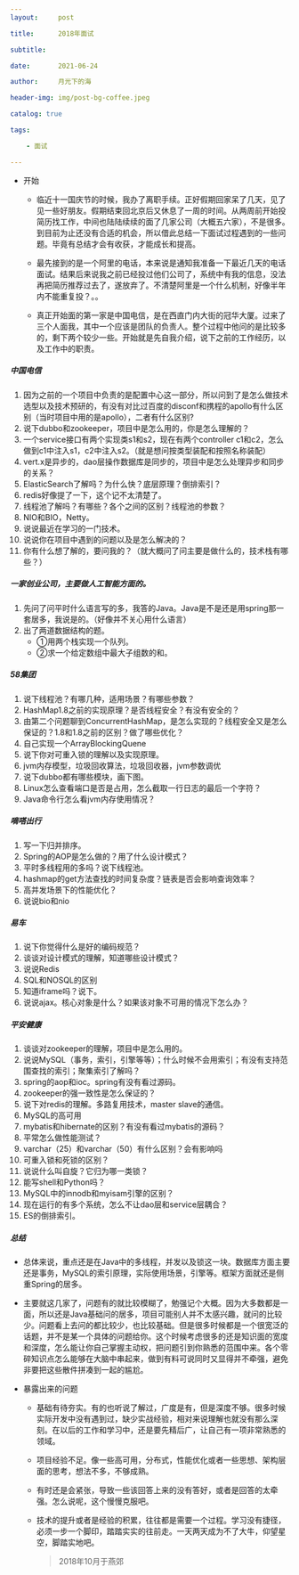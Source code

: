 ```yaml
---
layout:     post

title:      2018年面试

subtitle:   

date:       2021-06-24

author:     月光下的海

header-img: img/post-bg-coffee.jpeg

catalog: true

tags:

    - 面试

---
```

- 开始
    - 临近十一国庆节的时候，我办了离职手续。正好假期回家呆了几天，见了见一些好朋友。假期结束回北京后又休息了一周的时间。从两周前开始投简历找工作，中间也陆陆续续的面了几家公司（大概五六家），不是很多。到目前为止还没有合适的机会，所以借此总结一下面试过程遇到的一些问题。毕竟有总结才会有收获，才能成长和提高。
    
    - 最先接到的是一个阿里的电话，本来说是通知我准备一下最近几天的电话面试。结果后来说我之前已经投过他们公司了，系统中有我的信息，没法再把简历推荐过去了，遂放弃了。不清楚阿里是一个什么机制，好像半年内不能重复投？。。
    
    - 真正开始面的第一家是中国电信，是在西直门内大街的冠华大厦。过来了三个人面我，其中一个应该是团队的负责人。整个过程中他问的是比较多的，剩下两个较少一些。开始就是先自我介绍，说下之前的工作经历，以及工作中的职责。

##### 中国电信
1. 因为之前的一个项目中负责的是配置中心这一部分，所以问到了是怎么做技术选型以及技术预研的，有没有对比过百度的disconf和携程的apollo有什么区别（当时项目中用的是apollo），二者有什么区别?
2. 说下dubbo和zookeeper，项目中是怎么用的，你是怎么理解的？
3. 一个service接口有两个实现类s1和s2，现在有两个controller c1和c2，怎么做到c1中注入s1，c2中注入s2。（就是想问按类型装配和按照名称装配）
4. vert.x是异步的，dao层操作数据库是同步的，项目中是怎么处理异步和同步的关系？
5. ElasticSearch了解吗？为什么快？底层原理？倒排索引？
6. redis好像提了一下，这个记不太清楚了。
7. 线程池了解吗？有哪些？各个之间的区别？线程池的参数？
8. NIO和BIO，Netty。
9. 说说最近在学习的一门技术。
10. 说说你在项目中遇到的问题以及是怎么解决的？
11. 你有什么想了解的，要问我的？（就大概问了问主要是做什么的，技术栈有哪些？）

##### 一家创业公司，主要做人工智能方面的。
1. 先问了问平时什么语言写的多，我答的Java。Java是不是还是用spring那一套居多，我说是的。（好像并不关心用什么语言）
2. 出了两道数据结构的题。
    - ①用两个栈实现一个队列。
    - ②求一个给定数组中最大子组数的和。
    
##### 58集团
1. 说下线程池？有哪几种，适用场景？有哪些参数？
2. HashMap1.8之前的实现原理？是否线程安全？有没有安全的？
3. 由第二个问题聊到ConcurrentHashMap，是怎么实现的？线程安全又是怎么保证的？1.8和1.8之前的区别？做了哪些优化？
4. 自己实现一个ArrayBlockingQuene
5. 说下你对可重入锁的理解以及实现原理。
6. jvm内存模型，垃圾回收算法，垃圾回收器，jvm参数调优
7. 说下dubbo都有哪些模块，画下图。
8. Linux怎么查看端口是否是占用，怎么截取一行日志的最后一个字符？
9. Java命令行怎么看jvm内存使用情况？

##### 嘀嗒出行
1. 写一下归并排序。
2. Spring的AOP是怎么做的？用了什么设计模式？
3. 平时多线程用的多吗？说下线程池。
4. hashmap的get方法查找的时间复杂度？链表是否会影响查询效率？
5. 高并发场景下的性能优化？
6. 说说bio和nio

##### 易车
1. 说下你觉得什么是好的编码规范？
2. 谈谈对设计模式的理解，知道哪些设计模式？
3. 说说Redis
4. SQL和NOSQL的区别
5. 知道iframe吗？说下。
6. 说说ajax。核心对象是什么？如果该对象不可用的情况下怎么办？

##### 平安健康
1. 谈谈对zookeeper的理解，项目中是怎么用的。
2. 说说MySQL（事务，索引，引擎等等）；什么时候不会用索引；有没有支持范围查找的索引；聚集索引了解吗？
3. spring的aop和ioc。spring有没有看过源码。
4. zookeeper的强一致性是怎么保证的？
5. 说下对redis的理解。多路复用技术，master slave的通信。
6. MySQL的高可用
7. mybatis和hibernate的区别？有没有看过mybatis的源码？
8. 平常怎么做性能测试？
9. varchar（25）和varchar（50）有什么区别？会有影响吗
10. 可重入锁和死锁的区别？
11. 说说什么叫自旋？它归为哪一类锁？
12. 能写shell和Python吗？
13. MySQL中的innodb和myisam引擎的区别？
14. 现在运行的有多个系统，怎么不让dao层和service层耦合？
15. ES的倒排索引。


##### 总结
- 总体来说，重点还是在Java中的多线程，并发以及锁这一块。数据库方面主要还是事务，MySQL的索引原理，实际使用场景，引擎等。框架方面就还是侧重Spring的居多。

- 主要就这几家了，问题有的就比较模糊了，勉强记个大概。因为大多数都是一面，所以还是Java基础问的居多，项目可能别人并不太感兴趣，就问的比较少。问题看上去问的都比较少，也比较基础。但是很多时候都是一个很宽泛的话题，并不是某一个具体的问题给你。这个时候考虑很多的还是知识面的宽度和深度，怎么能让你自己掌握主动权，把问题引到你熟悉的范围中来。各个零碎知识点怎么能够在大脑中串起来，做到有料可说同时又显得并不牵强，避免非要把这些散件拼凑到一起的尴尬。

- 暴露出来的问题
    -  基础有待夯实。有的也听说了解过，广度是有，但是深度不够。很多时候实际开发中没有遇到过，缺少实战经验，相对来说理解也就没有那么深刻。在以后的工作和学习中，还是要先精后广，让自己有一项非常熟悉的领域。
    
    -  项目经验不足。像一些高可用，分布式，性能优化或者一些思想、架构层面的思考，想法不多，不够成熟。
    
    -  有时还是会紧张，导致一些该回答上来的没有答好，或者是回答的太牵强。怎么说呢，这个慢慢克服吧。
    
    -  技术的提升或者是经验的积累，往往都是需要一个过程。学习没有捷径，必须一步一个脚印，踏踏实实的往前走。一天两天成为不了大牛，仰望星空，脚踏实地吧。
        > 2018年10月于燕郊